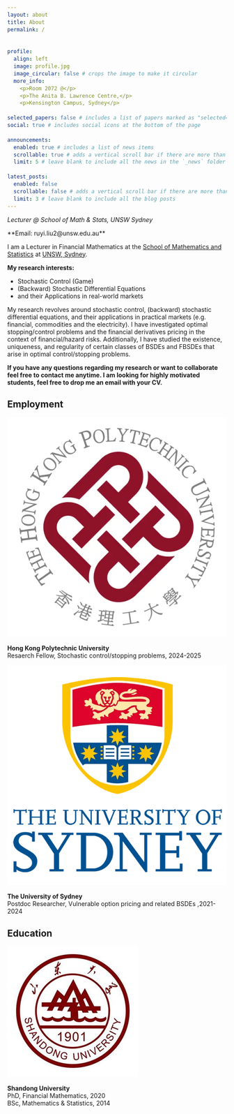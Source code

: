 ```yaml
---
layout: about
title: About
permalink: /


profile:
  align: left
  image: profile.jpg
  image_circular: false # crops the image to make it circular
  more_info: 
    <p>Room 2072 @</p>
    <p>The Anita B. Lawrence Centre,</p>
    <p>Kensington Campus, Sydney</p>

selected_papers: false # includes a list of papers marked as "selected={true}"
social: true # includes social icons at the bottom of the page

announcements:
  enabled: true # includes a list of news items
  scrollable: true # adds a vertical scroll bar if there are more than 3 news items
  limit: 5 # leave blank to include all the news in the `_news` folder

latest_posts:
  enabled: false
  scrollable: false # adds a vertical scroll bar if there are more than 3 new posts items
  limit: 3 # leave blank to include all the blog posts
---
```

*Lecturer @ School of Math & Stats, UNSW Sydney*
<p>**Email: ruyi.liu2@unsw.edu.au**</p>

I am a Lecturer in Financial Mathematics at the [School of Mathematics and Statistics](https://www.unsw.edu.au/science/our-schools/maths) at [UNSW, Sydney](https://www.unsw.edu.au/). 

**My research interests:**
- Stochastic Control (Game)
- (Backward) Stochastic Differential Equations
- and their Applications in real-world markets

My research revolves around stochastic control, (backward) stochastic differential equations, and their applications in practical markets (e.g. financial, commodities and the electricity). I have investigated optimal stopping/control problems and the financial derivatives pricing in the context of financial/hazard risks. Additionally, I have studied the existence, uniqueness, and regularity of certain classes of BSDEs and FBSDEs that arise in optimal control/stopping problems.


**If you have any questions regarding my research or want to collaborate feel free to contact me anytime. I am looking for highly motivated students, feel free to drop me an email with your CV.**

<div class="education">
<h2>Employment</h2>


<img class="eduimg" src="assets/img/Polyu.webp"/>
<p class="edutext"><b> Hong Kong Polytechnic University </b><br> Resaerch Fellow, Stochastic control/stopping problems, 2024-2025 </p>

<img class="eduimg" src="assets/img/USYD.webp">
<p class="edutext"><b> The University of Sydney </b><br> Postdoc Researcher, Vulnerable option pricing and related BSDEs ,2021-2024 </p>
</div>


<div class="education">
<h2>Education</h2>

<img class="eduimg" src="assets/img/Sdu.webp"/>
<p class="edutext"><b> Shandong University</b><br> PhD, Financial Mathematics, 2020 <br>BSc, Mathematics & Statistics, 2014 </p>


</div>




<!-- Write your biography here. Tell the world about yourself. Link to your favorite [subreddit](http://reddit.com). You can put a picture in, too. The code is already in, just name your picture `prof_pic.jpg` and put it in the `img/` folder.

Put your address / P.O. box / other info right below your picture. You can also disable any of these elements by editing `profile` property of the YAML header of your `_pages/about.md`. Edit `_bibliography/papers.bib` and Jekyll will render your [publications page](/al-folio/publications/) automatically.

Link to your social media connections, too. This theme is set up to use [Font Awesome icons](https://fontawesome.com/) and [Academicons](https://jpswalsh.github.io/academicons/), like the ones below. Add your Facebook, Twitter, LinkedIn, Google Scholar, or just disable all of them. -->

